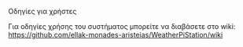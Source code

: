 Οδηγίες για χρήστες

Για οδηγίες χρήσης του συστήματος μπορείτε να διαβάσετε στο wiki:
https://github.com/ellak-monades-aristeias/WeatherPiStation/wiki
